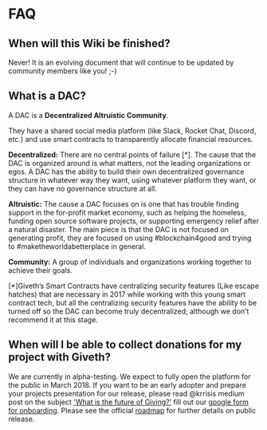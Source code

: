 # FAQ

## When will this Wiki be finished?

Never! It is an evolving document that will continue to be updated by community members like you! ;-)

## What is a DAC?

A DAC is a **Decentralized Altruistic Community**.

They have a shared social media platform (like Slack, Rocket Chat, Discord, etc.) and use smart contracts to transparently allocate financial resources.

**Decentralized:** There are no central points of failure [*]. The cause that the DAC is organized around is what matters, not the leading organizations or egos. A DAC has the ability to build their own decentralized governance structure in whatever way they want, using whatever platform they want, or they can have no governance structure at all.

**Altruistic:** The cause a DAC focuses on is one that has trouble finding support in the for-profit market economy, such as helping the homeless, funding open source software projects, or supporting emergency relief after a natural disaster. The main piece is that the DAC is not focused on generating profit, they are focused on using #blockchain4good and trying to #maketheworldabetterplace in general.

**Community:** A group of individuals and organizations working together to achieve their goals.

[\*]Giveth’s Smart Contracts have centralizing security features (Like escape hatches) that are necessary in 2017 while working with this young smart contract tech, but all the centralizing security features have the ability to be turned off so the DAC can become truly decentralized; although we don’t recommend it at this stage.

<!--
## DAO Eth and Etc rescue
If you came to Giveth because the internet was referring you here to rescue your DAO tokens from the dissolved DAO, please refer to our [DAO rescue minisite](https://dao.giveth.io) for help. You should be able to get through the whole process with our collection of links on the minisite. If you still have questions, please ask in our [Slack](http://slack.giveth.io)-->

## When will I be able to collect donations for my project with Giveth?

We are currently in alpha-testing. We expect to fully open the platform for the public in March 2018. If you want to be an early adopter and prepare your projects presentation for our release, please read @krrisis medium post on the subject ['What is the future of Giving?'](https://medium.com/giveth/what-is-the-future-of-giving-d50446b0a0e4) fill out our [google form for onboarding](https://goo.gl/forms/jvdg6FDeT8Mel4VE2). Please see the official [roadmap](product-roadmap) for further details on public release.
